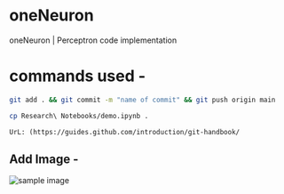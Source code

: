 # oneNeuron
oneNeuron | Perceptron code implementation


# commands used -

```bash
git add . && git commit -m "name of commit" && git push origin main
```

```bash
cp Research\ Notebooks/demo.ipynb .
```
```
UrL: (https://guides.github.com/introduction/git-handbook/
```
## Add Image -
![sample image](C:\Users\SURESH\Desktop\Live_Code\oneNeuron\plots\or.png)